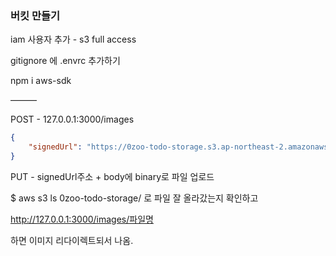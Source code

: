 

### 버킷 만들기
iam 사용자 추가 - s3 full access

gitignore 에 .envrc 추가하기


npm i aws-sdk


———

POST - 127.0.0.1:3000/images
```json
{
    "signedUrl": "https://0zoo-todo-storage.s3.ap-northeast-2.amazonaws.com/file.jpg?X-Amz-Algorithm=AWS4-HMAC-SHA256&X-Amz-Credential=AKIAISQVO2ZYEOIRDUEA%2F20181102%2Fap-northeast-2%2Fs3%2Faws4_request&X-Amz-Date=20181102T091553Z&X-Amz-Expires=300&X-Amz-Signature=7f52a6ee2b9591a0682dac7f15330a9d11b39beee69a2f458ea57350dd907099&X-Amz-SignedHeaders=host"
}
``` 
PUT - signedUrl주소  + body에 binary로 파일 업로드

$ aws s3 ls 0zoo-todo-storage/ 
로 파일 잘 올라갔는지 확인하고

http://127.0.0.1:3000/images/파일명

하면 이미지 리다이렉트되서 나옴.

